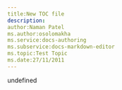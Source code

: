```yaml
---
title:New TOC file
description:
author:Naman Patel
ms.author:osolomakha
ms.service:docs-authoring
ms.subservice:docs-markdown-editor
ms.topic:Test Topic
ms.date:27/11/2011
---
```


undefined